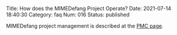 Title: How does the MIMEDefang Project Operate?
Date: 2021-07-14 18:40:30
Category: faq
Num: 016
Status: published

MIMEDefang project management is described at the [PMC page](/mimedefang-project-charter).
